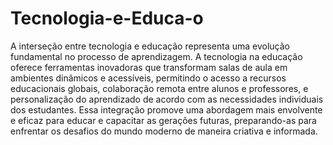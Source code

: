 # Tecnologia-e-Educa-o
A interseção entre tecnologia e educação representa uma evolução fundamental no processo de aprendizagem. A tecnologia na educação oferece ferramentas inovadoras que transformam salas de aula em ambientes dinâmicos e acessíveis, permitindo o acesso a recursos educacionais globais, colaboração remota entre alunos e professores, e personalização do aprendizado de acordo com as necessidades individuais dos estudantes. Essa integração promove uma abordagem mais envolvente e eficaz para educar e capacitar as gerações futuras, preparando-as para enfrentar os desafios do mundo moderno de maneira criativa e informada.







